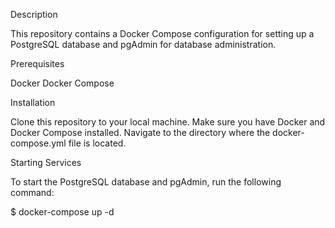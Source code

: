 Description

This repository contains a Docker Compose configuration for setting up a PostgreSQL database and pgAdmin for database administration.

Prerequisites

Docker
Docker Compose

Installation

Clone this repository to your local machine.
Make sure you have Docker and Docker Compose installed.
Navigate to the directory where the docker-compose.yml file is located.

Starting Services

To start the PostgreSQL database and pgAdmin, run the following command:

$ docker-compose up -d

